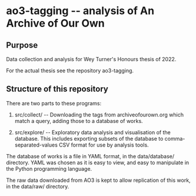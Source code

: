 ao3-tagging -- analysis of An Archive of Our Own
================================================


Purpose
-------

Data collection and analysis for Wey Turner's Honours thesis of 2022.

For the actual thesis see the repository ao3-tagging.


Structure of this repository
----------------------------

There are two parts to these programs:

 1. src/collect/ -- Downloading the tags from archiveofourown.org which
    match a query, adding those to a database of works.

 2. src/explore/ -- Exploratory data analysis and visualisation of the
    database. This includes exporting subsets of the database to
    comma-separated-values CSV format for use by analysis tools.

The database of works is a file in YAML format, in the data/database/
directory. YAML was chosen as it is easy to view, and easy to
manipulate in the Python programming language.

The raw data downloaded from AO3 is kept to allow
replication of this work, in the data/raw/
directory.

